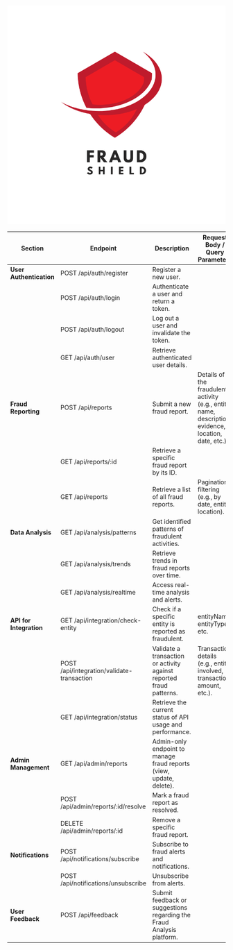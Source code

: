 ![Alt text](./Fraud.png "FraudShield")

| **Section**            | **Endpoint**                              | **Description**                                                                                       | **Request Body / Query Parameters**                                                                 |
|------------------------|-------------------------------------------|-------------------------------------------------------------------------------------------------------|-----------------------------------------------------------------------------------------------------|
| **User Authentication**| POST /api/auth/register                   | Register a new user.                                                                                  |                                                                                                     |
|                        | POST /api/auth/login                      | Authenticate a user and return a token.                                                               |                                                                                                     |
|                        | POST /api/auth/logout                     | Log out a user and invalidate the token.                                                              |                                                                                                     |
|                        | GET /api/auth/user                        | Retrieve authenticated user details.                                                                  |                                                                                                     |
| **Fraud Reporting**    | POST /api/reports                         | Submit a new fraud report.                                                                            | Details of the fraudulent activity (e.g., entity name, description, evidence, location, date, etc.).|
|                        | GET /api/reports/:id                      | Retrieve a specific fraud report by its ID.                                                           |                                                                                                     |
|                        | GET /api/reports                          | Retrieve a list of all fraud reports.                                                                 | Pagination, filtering (e.g., by date, entity, location).                                            |
| **Data Analysis**      | GET /api/analysis/patterns                | Get identified patterns of fraudulent activities.                                                     |                                                                                                     |
|                        | GET /api/analysis/trends                  | Retrieve trends in fraud reports over time.                                                           |                                                                                                     |
|                        | GET /api/analysis/realtime                | Access real-time analysis and alerts.                                                                 |                                                                                                     |
| **API for Integration**| GET /api/integration/check-entity         | Check if a specific entity is reported as fraudulent.                                                 | entityName, entityType, etc.                                                                        |
|                        | POST /api/integration/validate-transaction| Validate a transaction or activity against reported fraud patterns.                                   | Transaction details (e.g., entity involved, transaction amount, etc.).                               |
|                        | GET /api/integration/status               | Retrieve the current status of API usage and performance.                                             |                                                                                                     |
| **Admin Management**   | GET /api/admin/reports                    | Admin-only endpoint to manage fraud reports (view, update, delete).                                   |                                                                                                     |
|                        | POST /api/admin/reports/:id/resolve       | Mark a fraud report as resolved.                                                                      |                                                                                                     |
|                        | DELETE /api/admin/reports/:id             | Remove a specific fraud report.                                                                       |                                                                                                     |
| **Notifications**      | POST /api/notifications/subscribe         | Subscribe to fraud alerts and notifications.                                                          |                                                                                                     |
|                        | POST /api/notifications/unsubscribe       | Unsubscribe from alerts.                                                                              |                                                                                                     |
| **User Feedback**      | POST /api/feedback                        | Submit feedback or suggestions regarding the Fraud Analysis platform.                                 |                                                                                                     |
